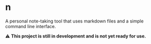 # n

A personal note-taking tool that uses markdown files and a simple command line 
interface.

⚠️ **This project is still in development and is not yet ready for use.**

